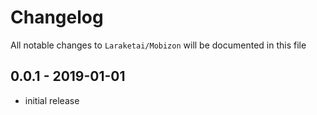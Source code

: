 # Changelog

All notable changes to `Laraketai/Mobizon` will be documented in this file

## 0.0.1 - 2019-01-01

- initial release


